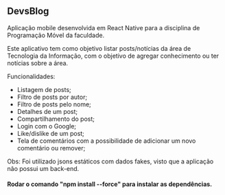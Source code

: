 ## DevsBlog

Aplicação mobile desenvolvida em React Native para a disciplina de Programação Móvel da faculdade.

Este aplicativo tem como objetivo listar posts/notícias da área de Tecnologia da Informação, com o objetivo de agregar conhecimento ou ter notícias sobre a área.

Funcionalidades:
- Listagem de posts;
- Filtro de posts por autor;
- Filtro de posts pelo nome;
- Detalhes de um post;
- Compartilhamento do post;
- Login com o Google;
- Like/dislike de um post;
- Tela de comentários com a possibilidade de adicionar um novo comentário ou remover;

Obs: Foi utilizado jsons estáticos com dados fakes, visto que a aplicação não possui um back-end.

#### Rodar o comando "npm install --force" para instalar as dependências.
